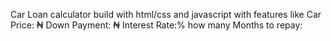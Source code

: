 Car Loan calculator build with html/css and javascript
with features like Car Price: ₦
                   Down Payment: ₦
                   Interest Rate:%
how many Months to repay:
